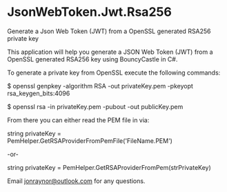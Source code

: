 # JsonWebToken.Jwt.Rsa256
Generate a Json Web Token (JWT) from a OpenSSL generated RSA256 private key

This application will help you generate a JSON Web Token (JWT) from a OpenSSL generated RSA256 key using BouncyCastle in C#.


To generate a private key from OpenSSL execute the following commands:

$ openssl genpkey -algorithm RSA -out privateKey.pem -pkeyopt rsa_keygen_bits:4096

$ openssl rsa -in privateKey.pem -pubout -out publicKey.pem


From there you can either read the PEM file in via:


string privateKey = PemHelper.GetRSAProviderFromPemFile('FileName.PEM')

-or-

string privateKey = PemHelper.GetRSAProviderFromPem(strPrivateKey)






Email jonraynor@outlook.com for any questions.
